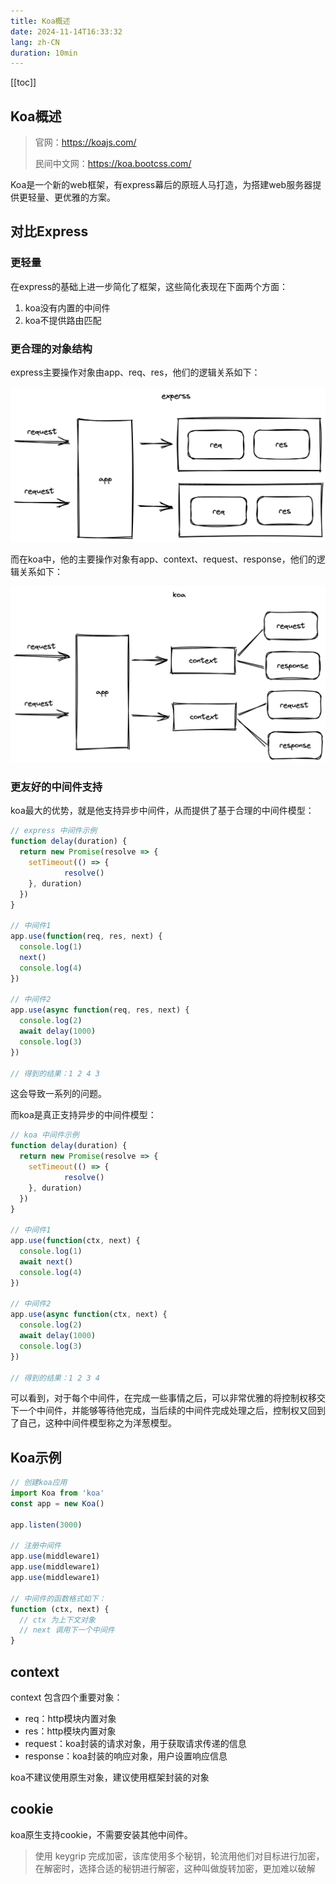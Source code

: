```yaml
---
title: Koa概述
date: 2024-11-14T16:33:32
lang: zh-CN
duration: 10min
---
```


[[toc]]

## Koa概述

>官网：https://koajs.com/
>
>民间中文网：https://koa.bootcss.com/

Koa是一个新的web框架，有express幕后的原班人马打造，为搭建web服务器提供更轻量、更优雅的方案。

## 对比Express

### 更轻量

在express的基础上进一步简化了框架，这些简化表现在下面两个方面：

1. koa没有内置的中间件
2. koa不提供路由匹配

### 更合理的对象结构

express主要操作对象由app、req、res，他们的逻辑关系如下：

![alt text](./image-2.png)

而在koa中，他的主要操作对象有app、context、request、response，他们的逻辑关系如下：

![alt text](./image-3.png)

### 更友好的中间件支持

koa最大的优势，就是他支持异步中间件，从而提供了基于合理的中间件模型：
```js
// express 中间件示例
function delay(duration) {
  return new Promise(resolve => {
    setTimeout(() => {
            resolve()
    }, duration)
  })
}

// 中间件1
app.use(function(req, res, next) {
  console.log(1)
  next()
  console.log(4)
})

// 中间件2
app.use(async function(req, res, next) {
  console.log(2)
  await delay(1000)
  console.log(3)
})

// 得到的结果：1 2 4 3

```

这会导致一系列的问题。

而koa是真正支持异步的中间件模型：

```js
// koa 中间件示例
function delay(duration) {
  return new Promise(resolve => {
    setTimeout(() => {
            resolve()
    }, duration)
  })
}

// 中间件1
app.use(function(ctx, next) {
  console.log(1)
  await next()
  console.log(4)
})

// 中间件2
app.use(async function(ctx, next) {
  console.log(2)
  await delay(1000)
  console.log(3)
})

// 得到的结果：1 2 3 4
```

可以看到，对于每个中间件，在完成一些事情之后，可以非常优雅的将控制权移交下一个中间件，并能够等待他完成，当后续的中间件完成处理之后，控制权又回到了自己，这种中间件模型称之为洋葱模型。

## Koa示例

```js
// 创建koa应用
import Koa from 'koa'
const app = new Koa()

app.listen(3000)

// 注册中间件
app.use(middleware1)
app.use(middleware1)
app.use(middleware1)

// 中间件的函数格式如下：
function (ctx, next) {
  // ctx 为上下文对象
  // next 调用下一个中间件
}
```
## context

context 包含四个重要对象：

 - req：http模块内置对象
 - res：http模块内置对象
 - request：koa封装的请求对象，用于获取请求传递的信息
 - response：koa封装的响应对象，用户设置响应信息

koa不建议使用原生对象，建议使用框架封装的对象

## cookie

koa原生支持cookie，不需要安装其他中间件。

> 使用 keygrip 完成加密，该库使用多个秘钥，轮流用他们对目标进行加密，在解密时，选择合适的秘钥进行解密，这种叫做旋转加密，更加难以破解